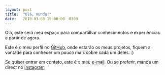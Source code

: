 ```yaml
---
layout: post
title:  "Olá, mundo!"
date:   2019-03-08 19:00:00 -0300
---
```


Olá, este será meu espaço para compartilhar conhecimentos e experiências a partir de agora. 

Este é o meu perfil no [GitHub][gh], onde estarão os meus projetos, fiquem a vontade para conhecer um pouco mais sobre cada um deles. :)

Se quiser entrar em contato, este é o meu [e-mail][email].
Ou se preferir, manda um direct no [Instagram][ig]


[gh]: https://github.com/elvisserrao
[email]: mailto:elvis.serrao1@gmail.com
[ig]: https://instagram.com/ehsj_serrao